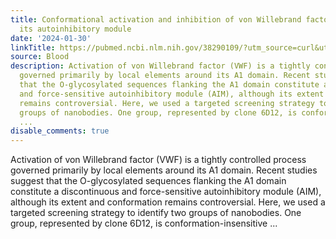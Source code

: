 ```yaml
---
title: Conformational activation and inhibition of von Willebrand factor by targeting
  its autoinhibitory module
date: '2024-01-30'
linkTitle: https://pubmed.ncbi.nlm.nih.gov/38290109/?utm_source=curl&utm_medium=rss&utm_campaign=journals&utm_content=7603509&fc=None&ff=20240131170545&v=2.18.0
source: Blood
description: Activation of von Willebrand factor (VWF) is a tightly controlled process
  governed primarily by local elements around its A1 domain. Recent studies suggest
  that the O-glycosylated sequences flanking the A1 domain constitute a discontinuous
  and force-sensitive autoinhibitory module (AIM), although its extent and conformation
  remains controversial. Here, we used a targeted screening strategy to identify two
  groups of nanobodies. One group, represented by clone 6D12, is conformation-insensitive
  ...
disable_comments: true
---
```

Activation of von Willebrand factor (VWF) is a tightly controlled process governed primarily by local elements around its A1 domain. Recent studies suggest that the O-glycosylated sequences flanking the A1 domain constitute a discontinuous and force-sensitive autoinhibitory module (AIM), although its extent and conformation remains controversial. Here, we used a targeted screening strategy to identify two groups of nanobodies. One group, represented by clone 6D12, is conformation-insensitive ...